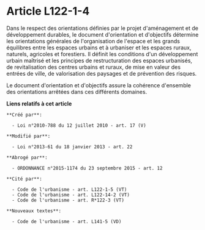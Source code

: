 # Article L122-1-4

Dans le respect des orientations définies par le projet d'aménagement et de développement durables, le document d'orientation
et d'objectifs détermine les orientations générales de l'organisation de l'espace et les grands équilibres entre les espaces
urbains et à urbaniser et les espaces ruraux, naturels, agricoles et forestiers. Il définit les conditions d'un développement
urbain maîtrisé et les principes de restructuration des espaces urbanisés, de revitalisation des centres urbains et ruraux,
de mise en valeur des entrées de ville, de valorisation des paysages et de prévention des risques. 

Le document d'orientation et d'objectifs assure la cohérence d'ensemble des orientations arrêtées dans ces différents
domaines.

**Liens relatifs à cet article**

	**Créé par**:

	  - Loi n°2010-788 du 12 juillet 2010 - art. 17 (V)

	**Modifié par**:

	  - Loi n°2013-61 du 18 janvier 2013 - art. 22

	**Abrogé par**:

	  - ORDONNANCE n°2015-1174 du 23 septembre 2015 - art. 12

	**Cité par**:

	  - Code de l'urbanisme - art. L122-1-5 (VT)
	  - Code de l'urbanisme - art. L122-14-2 (VT)
	  - Code de l'urbanisme - art. R*122-3 (VT)

	**Nouveaux textes**:

	  - Code de l'urbanisme - art. L141-5 (VD)
